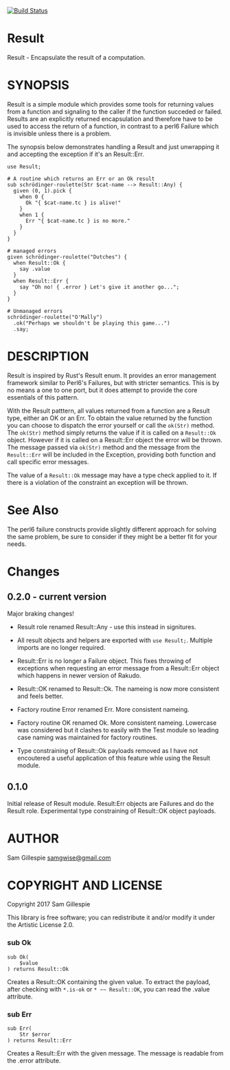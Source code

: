 [![Build Status](https://travis-ci.org/samgwise/p6-result.svg?branch=master)](https://travis-ci.org/samgwise/p6-result)

Result
======

Result - Encapsulate the result of a computation.

SYNOPSIS
========

Result is a simple module which provides some tools for returning values from a function and signaling to the caller if the function succeded or failed. Results are an explicitly returned encapsulation and therefore have to be used to access the return of a function, in contrast to a perl6 Failure which is invisible unless there is a problem.

The synopsis below demonstrates handling a Result and just unwrapping it and accepting the exception if it's an Result::Err.

```perl6
use Result;

# A routine which returns an Err or an Ok result
sub schrödinger-roulette(Str $cat-name --> Result::Any) {
  given (0, 1).pick {
    when 0 {
      Ok "{ $cat-name.tc } is alive!"
    }
    when 1 {
      Err "{ $cat-name.tc } is no more."
    }
  }
}

# managed errors
given schrödinger-roulette("Dutches") {
  when Result::Ok {
    say .value
  }
  when Result::Err {
    say "Oh no! { .error } Let's give it another go...";
  }
}

# Unmanaged errors
schrödinger-roulette("O'Mally")
  .ok("Perhaps we shouldn't be playing this game...")
  .say;
```

DESCRIPTION
===========

Result is inspired by Rust's Result enum. It provides an error management framework similar to Perl6's Failures, but with stricter semantics. This is by no means a one to one port, but it does attempt to provide the core essentials of this pattern.

With the Result patttern, all values returned from a function are a Result type, either an OK or an Err. To obtain the value returned by the function you can choose to dispatch the error yourself or call the `ok(Str)` method. The `ok(Str)` method simply returns the value if it is called on a `Result::Ok` object. However if it is called on a Result::Err object the error will be thrown. The message passed via `ok(Str)` method and the message from the `Result::Err` will be included in the Exception, providing both function and call specific error messages.

The value of a `Result::Ok` message may have a type check applied to it. If there is a violation of the constraint an exception will be thrown.

See Also
========

The perl6 failure constructs provide slightly different approach for solving the same problem, be sure to consider if they might be a better fit for your needs.

Changes
=======

0.2.0 - current version
-----------------------

Major braking changes!

  * Result role renamed Result::Any - use this instead in signitures.

  * All result objects and helpers are exported with `use Result;`. Multiple imports are no longer required.

  * Result::Err is no longer a Failure object. This fixes throwing of exceptions when requesting an error message from a Result::Err object which happens in newer version of Rakudo.

  * Result::OK renamed to Result::Ok. The nameing is now more consistent and feels better.

  * Factory routine Error renamed Err. More consistent nameing.

  * Factory routine OK renamed Ok. More consistent nameing. Lowercase was considered but it clashes to easily with the Test module so leading case naming was maintained for factory routines.

  * Type constraining of Result::Ok payloads removed as I have not encoutered a useful application of this feature whle using the Result module.

0.1.0
-----

Initial release of Result module. Result:Err objects are Failures and do the Result role. Experimental type constraining of Result::OK object payloads.

AUTHOR
======

Sam Gillespie <samgwise@gmail.com>

COPYRIGHT AND LICENSE
=====================

Copyright 2017 Sam Gillespie

This library is free software; you can redistribute it and/or modify it under the Artistic License 2.0.

### sub Ok

```perl6
sub Ok(
    $value
) returns Result::Ok
```

Creates a Result::OK containing the given value. To extract the payload, after checking with `*.is-ok` or `* ~~ Result::OK`, you can read the .value attribute.

### sub Err

```perl6
sub Err(
    Str $error
) returns Result::Err
```

Creates a Result::Err with the given message. The message is readable from the .error attribute.

